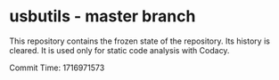 # usbutils - master branch

This repository contains the frozen state of the repository.
Its history is cleared. It is used only for static code
analysis with Codacy.

Commit Time: 1716971573